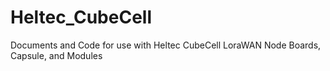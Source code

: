 # Heltec_CubeCell
Documents and Code for  use with Heltec CubeCell LoraWAN Node Boards, Capsule, and Modules
